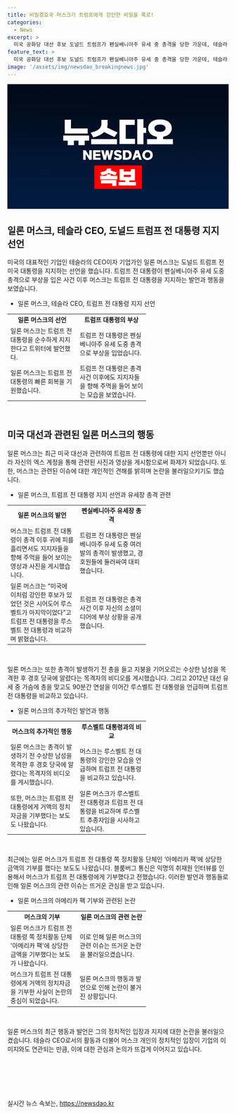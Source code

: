 ```yaml
---
title: 비밀경호국 머스크가 트럼프에게 강인한 비밀을 폭로!
categories:
  - News
excerpt: >
  미국 공화당 대선 후보 도널드 트럼프가 펜실베니아주 유세 중 총격을 당한 가운데, 테슬라 CEO 일론 머스크가 트럼프를 지지하며 빠른 회복을 기원했다. 머스크는 총격 전 수상한 남성을 목격하고 경호 당국에 알렸다는 주장과 트럼프에게 정치자금을 기부한 사실이 알려졌다. 트럼프는 총격 후 온라인에 총격 상처 사진을 게시하며 상황을 알렸고, 총격범과 청중 등 두 명이 사망했다.
feature_text: >
  미국 공화당 대선 후보 도널드 트럼프가 펜실베니아주 유세 중 총격을 당한 가운데, 테슬라 CEO 일론 머스크가 트럼프를 지지하며 빠른 회복을 기원했다. 머스크는 총격 전 수상한 남성을 목격하고 경호 당국에 알렸다는 주장과 트럼프에게 정치자금을 기부한 사실이 알려졌다. 트럼프는 총격 후 온라인에 총격 상처 사진을 게시하며 상황을 알렸고, 총격범과 청중 등 두 명이 사망했다.
image: '/assets/img/newsdao_breakingnews.jpg'
---
```


<p><img src="/assets/img/newsdao_breakingnews.jpg" alt="bookingtag 속보" /></p>

<h2 data-ke-size="size26">일론 머스크, 테슬라 CEO, 도널드 트럼프 전 대통령 지지 선언</h2>

<p data-ke-size="size16">미국의 대표적인 기업인 테슬라의 CEO이자 기업가인 일론 머스크는 도널드 트럼프 전 미국 대통령을 지지하는 선언을 했습니다. 트럼프 전 대통령이 펜실베니아주 유세 도중 총격으로 부상을 입은 사건 이후 머스크는 트럼프 전 대통령을 지지하는 발언과 행동을 보였습니다.</p>

<ul>
<li>일론 머스크, 테슬라 CEO, 트럼프 전 대통령 지지 선언</li>
</ul>

<table>
<tbody>
<tr>
<td style="text-align: center; width: 144px; height: 17px;"><b>일론 머스크의 선언</b></td>
<td style="text-align: center; width: 144px; height: 17px;"><b>트럼프 대통령의 부상</b></td>
</tr>
<tr>
<td style="text-align: left;">일론 머스크는 트럼프 전 대통령을 순수하게 지지한다고 트위터에 발언했다.</td>
<td style="text-align: left;">트럼프 전 대통령은 펜실베니아주 유세 도중 총격으로 부상을 입었습니다.</td>
</tr>
<tr>
<td style="text-align: left;">일론 머스크는 트럼프 전 대통령의 빠른 회복을 기원했습니다.</td>
<td style="text-align: left;">트럼프 전 대통령은 총격 사건 이후에도 지지자들을 향해 주먹을 들어 보이는 모습을 보였습니다.</td>
</tr>
</tbody>
</table>

<p data-ke-size="size16">&nbsp;</p>

<h2 data-ke-size="size26">미국 대선과 관련된 일론 머스크의 행동</h2>

<p data-ke-size="size16">일론 머스크는 최근 미국 대선과 관련하여 트럼프 전 대통령에 대한 지지 선언뿐만 아니라 자신의 엑스 계정을 통해 관련된 사진과 영상을 게시함으로써 화제가 되었습니다. 또한, 머스크는 관련된 이슈에 대한 개인적인 견해를 밝히며 논란을 불러일으키기도 했습니다.</p>

<ul>
<li>일론 머스크, 트럼프 전 대통령 지지 선언과 유세장 총격 관련</li>
</ul>

<table>
<tbody>
<tr>
<td style="text-align: center; width: 144px; height: 17px;"><b>일론 머스크의 발언</b></td>
<td style="text-align: center; width: 144px; height: 17px;"><b>펜실베니아주 유세장 총격</b></td>
</tr>
<tr>
<td style="text-align: left;">머스크는 트럼프 전 대통령이 총격 이후 귀에 피를 흘리면서도 지지자들을 향해 주먹을 들어 보이는 영상과 사진을 게시했습니다.</td>
<td style="text-align: left;">트럼프 전 대통령은 펜실베니아주 유세 도중 여러 발의 총격이 발생했고, 경호원들에 둘러싸여 대피했습니다.</td>
</tr>
<tr>
<td style="text-align: left;">일론 머스크는 “미국에 이처럼 강인한 후보가 있었던 것은 시어도어 루스벨트가 마지막이었다”고 트럼프 전 대통령을 루스벨트 전 대통령과 비교하며 밝혔습니다.</td>
<td style="text-align: left;">트럼프 전 대통령은 총격 사건 이후 자신의 소셜미디어에 부상 상황을 공개했습니다.</td>
</tr>
</tbody>
</table>

<p data-ke-size="size16">&nbsp;</p>

<p data-ke-size="size16">일론 머스크는 또한 총격이 발생하기 전 총을 들고 지붕을 기어오르는 수상한 남성을 목격한 후 경호 당국에 알렸다는 목격자의 비디오를 게시했습니다. 그리고 2012년 대선 유세 중 가슴에 총을 맞고도 90분간 연설을 이어간 루스벨트 전 대통령을 언급하며 트럼프 전 대통령을 비교하고 있습니다.</p>

<ul>
<li>일론 머스크의 추가적인 발언과 행동</li>
</ul>

<table>
<tbody>
<tr>
<td style="text-align: center; width: 144px; height: 17px;"><b>머스크의 추가적인 행동</b></td>
<td style="text-align: center; width: 144px; height: 17px;"><b>루스벨트 대통령과의 비교</b></td>
</tr>
<tr>
<td style="text-align: left;">일론 머스크는 총격이 발생하기 전 수상한 남성을 목격한 후 경호 당국에 알렸다는 목격자의 비디오를 게시했습니다.</td>
<td style="text-align: left;">머스크는 루스벨트 전 대통령의 강인한 모습을 언급하며 트럼프 전 대통령을 비교하고 있습니다.</td>
</tr>
<tr>
<td style="text-align: left;">또한, 머스크는 트럼프 전 대통령에게 거액의 정치자금을 기부했다는 보도도 나왔습니다.</td>
<td style="text-align: left;">일론 머스크가 루스벨트 전 대통령과 트럼프 전 대통령을 비교하며 루스벨트 추종자임을 시사하고 있습니다.</td>
</tr>
</tbody>
</table>

<p data-ke-size="size16">&nbsp;</p>

<p data-ke-size="size16">최근에는 일론 머스크가 트럼프 전 대통령 쪽 정치활동 단체인 ‘아메리카 팩’에 상당한 금액의 기부를 했다는 보도도 나왔습니다. 블룸버그 통신은 익명의 취재원 인터뷰를 인용해서 머스크가 트럼프 전 대통령에게 기부했다고 전했습니다. 이러한 발언과 행동들로 인해 일론 머스크의 관련 이슈는 뜨거운 관심을 받고 있습니다.</p>

<ul>
<li>일론 머스크의 아메리카 팩 기부와 관련된 논란</li>
</ul>

<table>
<tbody>
<tr>
<td style="text-align: center; width: 144px; height: 17px;"><b>머스크의 기부</b></td>
<td style="text-align: center; width: 144px; height: 17px;"><b>일론 머스크의 관련 논란</b></td>
</tr>
<tr>
<td style="text-align: left;">일론 머스크가 트럼프 전 대통령 쪽 정치활동 단체 '아메리카 팩'에 상당한 금액을 기부했다는 보도가 나왔습니다.</td>
<td style="text-align: left;">이로 인해 일론 머스크의 관련 이슈는 뜨거운 논란을 불러일으켰습니다.</td>
</tr>
<tr>
<td style="text-align: left;">머스크가 트럼프 전 대통령에게 거액의 정치자금을 기부한 사실이 논란의 중심이 되었습니다.</td>
<td style="text-align: left;">일론 머스크의 행동과 발언으로 인해 논란이 불거진 상황입니다.</td>
</tr>
</tbody>
</table>

<p data-ke-size="size16">&nbsp;</p>

<p data-ke-size="size16">일론 머스크의 최근 행동과 발언은 그의 정치적인 입장과 지지에 대한 논란을 불러일으켰습니다. 테슬라 CEO로서의 활동과 더불어 머스크 개인의 정치적인 입장이 기업의 이미지와도 연관되는 만큼, 이에 대한 관심과 논의가 뜨겁게 이어지고 있습니다.</p>

<h2 data-ke-size="size26">&nbsp;</h2>

<p data-ke-size="size16">&nbsp;</p>
실시간 뉴스 속보는, <a href="https://newsdao.kr" rel="dofollow">https://newsdao.kr</a>


